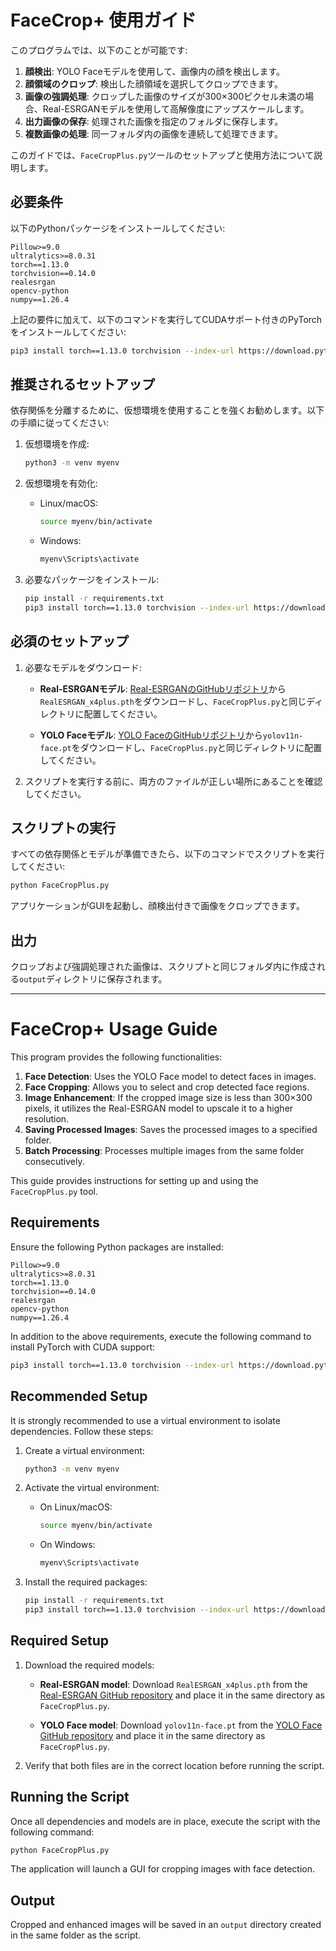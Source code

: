 # FaceCrop+ 使用ガイド

このプログラムでは、以下のことが可能です:

1. **顔検出**: YOLO Faceモデルを使用して、画像内の顔を検出します。
2. **顔領域のクロップ**: 検出した顔領域を選択してクロップできます。
3. **画像の強調処理**: クロップした画像のサイズが300×300ピクセル未満の場合、Real-ESRGANモデルを使用して高解像度にアップスケールします。
4. **出力画像の保存**: 処理された画像を指定のフォルダに保存します。
5. **複数画像の処理**: 同一フォルダ内の画像を連続して処理できます。

このガイドでは、`FaceCropPlus.py`ツールのセットアップと使用方法について説明します。

## 必要条件

以下のPythonパッケージをインストールしてください:

```plaintext
Pillow>=9.0
ultralytics>=8.0.31
torch==1.13.0
torchvision==0.14.0
realesrgan
opencv-python
numpy==1.26.4
```

上記の要件に加えて、以下のコマンドを実行してCUDAサポート付きのPyTorchをインストールしてください:

```bash
pip3 install torch==1.13.0 torchvision --index-url https://download.pytorch.org/whl/cu117
```

## 推奨されるセットアップ

依存関係を分離するために、仮想環境を使用することを強くお勧めします。以下の手順に従ってください:

1. 仮想環境を作成:

   ```bash
   python3 -m venv myenv
   ```

2. 仮想環境を有効化:

   - Linux/macOS:
     ```bash
     source myenv/bin/activate
     ```
   - Windows:
     ```cmd
     myenv\Scripts\activate
     ```

3. 必要なパッケージをインストール:

   ```bash
   pip install -r requirements.txt
   pip3 install torch==1.13.0 torchvision --index-url https://download.pytorch.org/whl/cu117
   ```

## 必須のセットアップ

1. 必要なモデルをダウンロード:

   - **Real-ESRGANモデル**:
     [Real-ESRGANのGitHubリポジトリ](https://github.com/xinntao/Real-ESRGAN)から`RealESRGAN_x4plus.pth`をダウンロードし、`FaceCropPlus.py`と同じディレクトリに配置してください。

   - **YOLO Faceモデル**:
     [YOLO FaceのGitHubリポジトリ](https://github.com/akanametov/yolo-face)から`yolov11n-face.pt`をダウンロードし、`FaceCropPlus.py`と同じディレクトリに配置してください。

2. スクリプトを実行する前に、両方のファイルが正しい場所にあることを確認してください。

## スクリプトの実行

すべての依存関係とモデルが準備できたら、以下のコマンドでスクリプトを実行してください:

```bash
python FaceCropPlus.py
```

アプリケーションがGUIを起動し、顔検出付きで画像をクロップできます。

## 出力

クロップおよび強調処理された画像は、スクリプトと同じフォルダ内に作成される`output`ディレクトリに保存されます。

---

# FaceCrop+ Usage Guide

This program provides the following functionalities:

1. **Face Detection**: Uses the YOLO Face model to detect faces in images.
2. **Face Cropping**: Allows you to select and crop detected face regions.
3. **Image Enhancement**: If the cropped image size is less than 300×300 pixels, it utilizes the Real-ESRGAN model to upscale it to a higher resolution.
4. **Saving Processed Images**: Saves the processed images to a specified folder.
5. **Batch Processing**: Processes multiple images from the same folder consecutively.

This guide provides instructions for setting up and using the `FaceCropPlus.py` tool.

## Requirements

Ensure the following Python packages are installed:

```plaintext
Pillow>=9.0
ultralytics>=8.0.31
torch==1.13.0
torchvision==0.14.0
realesrgan
opencv-python
numpy==1.26.4
```

In addition to the above requirements, execute the following command to install PyTorch with CUDA support:

```bash
pip3 install torch==1.13.0 torchvision --index-url https://download.pytorch.org/whl/cu117
```

## Recommended Setup

It is strongly recommended to use a virtual environment to isolate dependencies. Follow these steps:

1. Create a virtual environment:

   ```bash
   python3 -m venv myenv
   ```

2. Activate the virtual environment:

   - On Linux/macOS:
     ```bash
     source myenv/bin/activate
     ```
   - On Windows:
     ```cmd
     myenv\Scripts\activate
     ```

3. Install the required packages:

   ```bash
   pip install -r requirements.txt
   pip3 install torch==1.13.0 torchvision --index-url https://download.pytorch.org/whl/cu117
   ```

## Required Setup

1. Download the required models:

   - **Real-ESRGAN model**:
     Download `RealESRGAN_x4plus.pth` from the [Real-ESRGAN GitHub repository](https://github.com/xinntao/Real-ESRGAN) and place it in the same directory as `FaceCropPlus.py`.

   - **YOLO Face model**:
     Download `yolov11n-face.pt` from the [YOLO Face GitHub repository](https://github.com/akanametov/yolo-face) and place it in the same directory as `FaceCropPlus.py`.

2. Verify that both files are in the correct location before running the script.

## Running the Script

Once all dependencies and models are in place, execute the script with the following command:

```bash
python FaceCropPlus.py
```

The application will launch a GUI for cropping images with face detection.

## Output

Cropped and enhanced images will be saved in an `output` directory created in the same folder as the script.


